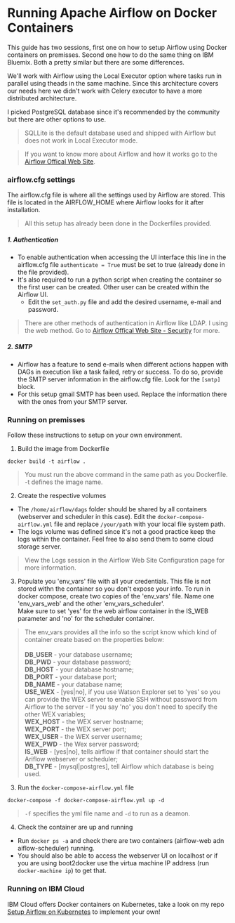 # Running Apache Airflow on Docker Containers

This guide has two sessions, first one on how to setup Airflow using Docker containers on premisses. Second one how to do the same thing on IBM Bluemix. Both a pretty similar but there are some differences.

We'll work with Airflow using the Local Executor option where tasks run in parallel using theads in the same machine. Since this architecture covers our needs here we didn't work with Celery executor to have a more distributed architecture.

I picked PostgreSQL database since it's recommended by the community but there are other options to use.
> SQLLite is the default database used and shipped with Airflow but does not work in Local Executor mode.

> If you want to know more about Airflow and how it works go to the [Airflow Offical Web Site](https://airflow.incubator.apache.org/).

### airflow.cfg settings
The airflow.cfg file is where all the settings used by Airflow are stored. This file is located in the AIRFLOW_HOME where Airflow looks for it after installation.
> All this setup has already been done in the Dockerfiles provided.

##### 1. Authentication
* To enable authentication when accessing the UI interface this line in the airflow.cfg file `authenticate = True` must be set to true (already done in the file provided).
* It's also required to run a python script when creating the container so the first user can be created. Other user can be created within the Airflow UI.
  * Edit the `set_auth.py` file and add the desired username, e-mail and password.
> There are other methods of authentication in Airflow like LDAP. I using the web method. Go to [Airflow Offical Web Site - Security](https://airflow.incubator.apache.org/security.html) for more.

##### 2. SMTP
* Airflow has a feature to send e-mails when different actions happen with DAGs in execution like a task failed, retry or success. To do so, provide the SMTP server information in the airflow.cfg file. Look for the `[smtp]` block.
* For this setup gmail SMTP has been used. Replace the information there with the ones from your SMTP server.


### Running on premisses
Follow these instructions to setup on your own environment.

1. Build the image from Dockerfile
```
docker build -t airflow .
```
> You must run the above command in the same path as you Dockerfile.
> -t defines the image name.

2. Create the respective volumes
* The `/home/airflow/dags` folder should be shared by all containers (webserver and scheduler in this case). Edit the `docker-compose-airflow.yml` file and replace `/your/path` with your local file system path.
* The logs volume was defined since it's not a good practice keep the logs within the container. Feel free to also send them to some cloud storage server.
>View the Logs session in the Airflow Web Site Configuration page for more information.

3. Populate you 'env_vars' file with all your credentials. This file is not stored withn the container so you don't expose your info. To run in docker compose, create two copies of the 'env_vars' file. Name one 'env_vars_web' and the other 'env_vars_scheduler'. <BR>Make sure to set 'yes' for the web airflow container in the IS_WEB parameter and 'no' for the scheduler container.
>The env_vars provides all the info so the script know which kind of container create based on the properties below:
<BR><BR>**DB_USER** - your database username;
<BR>**DB_PWD** - your database password;
<BR>**DB_HOST** - your database hostname;
<BR>**DB_PORT** - your database port;
<BR>**DB_NAME** - your database name;
<BR>**USE_WEX** - [yes|no], if you use Watson Explorer set to 'yes' so you can provide the WEX server to enable SSH without password from Airflow to the server - If you say 'no' you don't need to specify the other WEX variables;
<BR>**WEX_HOST** - the WEX server hostname;
<BR>**WEX_PORT** - the WEX server port;
<BR>**WEX_USER** - the WEX server username;
<BR>**WEX_PWD** - the Wex server password;
<BR>**IS_WEB** - [yes|no], tells airflow if that container should start the Ariflow webserver or scheduler;
<BR>**DB_TYPE** - [mysql|postgres], tell Airflow which database is being used.

3. Run the `docker-compose-airflow.yml` file
```
docker-compose -f docker-compose-airflow.yml up -d
```
> `-f` specifies the yml file name and `-d` to run as a deamon.

4. Check the container are up and running
* Run `docker ps -a` and check there are two containers (airflow-web adn aiflow-scheduler) running.
* You should also be able to access the webserver UI on localhost or if you are using boot2docker use the virtua machine IP address (run `docker-machine ip`) to get that.

### Running on IBM Cloud

IBM Cloud offers Docker containers on Kubernetes, take a look on my repo [Setup Airflow on Kubernetes](https://github.com/brunocfnba/Kubernetes-Airflow) to implement your own!
